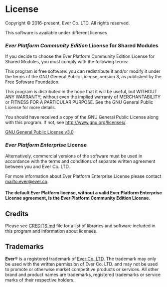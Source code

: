 # License

Copyright © 2016-present, Ever Co. LTD. All rights reserved.

This software is available under different licenses

### _Ever Platform Community Edition_ License for Shared Modules

If you decide to choose the Ever Platform Community Edition License for Shared Modules, you must comply with the following terms:

This program is free software: you can redistribute it and/or modify
it under the terms of the GNU General Public License, version 3,
as published by the Free Software Foundation.

This program is distributed in the hope that it will be useful,
but WITHOUT ANY WARRANTY; without even the implied warranty of
MERCHANTABILITY or FITNESS FOR A PARTICULAR PURPOSE. See the
GNU General Public License for more details.

You should have received a copy of the GNU General Public License
along with this program. If not, see <http://www.gnu.org/licenses/>.

[GNU General Public License v3.0](https://www.gnu.org/licenses/gpl-3.0.txt)

### _Ever Platform Enterprise_ License

Alternatively, commercial versions of the software must be used in accordance with the terms and conditions of separate written agreement between you and Ever Co. LTD.

For more information about Ever Platform Enterprise License please contact <mailto:ever@ever.co>.

#### The default Ever Platform license, without a valid Ever Platform Enterprise License agreement, is the Ever Platform Community Edition License.

## Credits

Please see [CREDITS.md](CREDITS.md) file for a list of libraries and software included in this program and information about licenses.

## Trademarks

**Ever**® is a registered trademark of [Ever Co. LTD](https://ever.co).
The trademark may only be used with the written permission of Ever Co. LTD. and may not be used to promote or otherwise market competitive products or services.
All other brand and product names are trademarks, registered trademarks or service marks of their respective holders.
